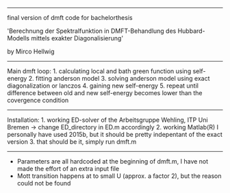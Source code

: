 --------------------------------------------------------------------------

 final version of dmft code for bachelorthesis

   'Berechnung der Spektralfunktion in DMFT-Behandlung des Hubbard-Modells
    mittels exakter Diagonalisierung'

 by Mirco Hellwig

--------------------------------------------------------------------------

 Main dmft loop:
 	1. calculating local and bath green function using self-energy
    2. fitting anderson model
    3. solving anderson model using exact diagonalization or lanczos
    4. gaining new self-energy
    5. repeat until difference between old and new self-energy becomes lower than the covergence condition

--------------------------------------------------------------------------

Installation:
	1. working ED-solver of the Arbeitsgruppe Wehling, ITP Uni Bremen
		-> change ED_directory in ED.m accordingly
	2. working Matlab(R)
		I personally have used 2015b, but it should be pretty indepentant of the exact version
	3. that should be it, simply run dmft.m

--------------------------------------------------------------------------

*  Parameters are all hardcoded at the beginning of dmft.m, I have not made the effort of an extra input 	file
*  Mott transition happens at to small U (approx. a factor 2), but the reason could not be found
	
